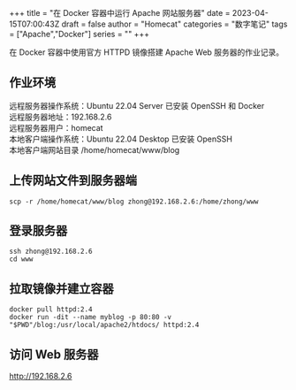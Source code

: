 +++
title = "在 Docker 容器中运行 Apache 网站服务器"
date = 2023-04-15T07:00:43Z
draft = false
author = "Homecat"
categories = "数字笔记"
tags = ["Apache","Docker"]
series = ""
+++

在 Docker 容器中使用官方 HTTPD 镜像搭建 Apache Web 服务器的作业记录。

<!--more--> 

## 作业环境

远程服务器操作系统：Ubuntu 22.04 Server 已安装 OpenSSH 和 Docker  
远程服务器地址：192.168.2.6  
远程服务器用户：homecat  
本地客户端操作系统：Ubuntu 22.04 Desktop 已安装 OpenSSH  
本地客户端网站目录 /home/homecat/www/blog   

## 上传网站文件到服务器端

```
scp -r /home/homecat/www/blog zhong@192.168.2.6:/home/zhong/www
```

## 登录服务器 

```
ssh zhong@192.168.2.6
cd www
```

## 拉取镜像并建立容器

```
docker pull httpd:2.4
docker run -dit --name myblog -p 80:80 -v "$PWD"/blog:/usr/local/apache2/htdocs/ httpd:2.4
```

## 访问 Web 服务器 

http://192.168.2.6